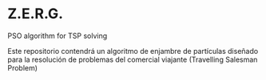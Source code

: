 # Z.E.R.G.
PSO algorithm for TSP solving

Este repositorio contendrá un algoritmo de enjambre de partículas diseñado para la resolución de problemas del comercial viajante (Travelling Salesman Problem)

